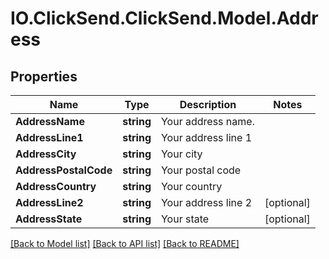 # IO.ClickSend.ClickSend.Model.Address
## Properties

Name | Type | Description | Notes
------------ | ------------- | ------------- | -------------
**AddressName** | **string** | Your address name. | 
**AddressLine1** | **string** | Your address line 1 | 
**AddressCity** | **string** | Your city | 
**AddressPostalCode** | **string** | Your postal code | 
**AddressCountry** | **string** | Your country | 
**AddressLine2** | **string** | Your address line 2 | [optional] 
**AddressState** | **string** | Your state | [optional] 

[[Back to Model list]](../README.md#documentation-for-models) [[Back to API list]](../README.md#documentation-for-api-endpoints) [[Back to README]](../README.md)

